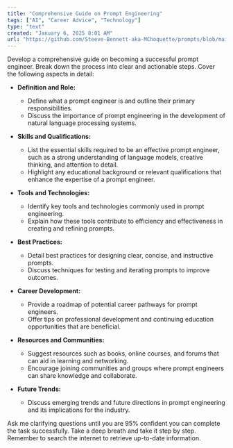 ```yaml
---
title: "Comprehensive Guide on Prompt Engineering"
tags: ["AI", "Career Advice", "Technology"]
type: "text"
created: "January 6, 2025 8:01 AM"
url: "https://github.com/Steeve-Bennett-aka-MChoquette/prompts/blob/main/comprehensive_guide_on_prompt_engineering.md"
---
```


Develop a comprehensive guide on becoming a successful prompt engineer. Break down the process into clear and actionable steps. Cover the following aspects in detail:

- **Definition and Role:**
  - Define what a prompt engineer is and outline their primary responsibilities.
  - Discuss the importance of prompt engineering in the development of natural language processing systems.

- **Skills and Qualifications:**
  - List the essential skills required to be an effective prompt engineer, such as a strong understanding of language models, creative thinking, and attention to detail.
  - Highlight any educational background or relevant qualifications that enhance the expertise of a prompt engineer.

- **Tools and Technologies:**
  - Identify key tools and technologies commonly used in prompt engineering.
  - Explain how these tools contribute to efficiency and effectiveness in creating and refining prompts.

- **Best Practices:**
  - Detail best practices for designing clear, concise, and instructive prompts.
  - Discuss techniques for testing and iterating prompts to improve outcomes.

- **Career Development:**
  - Provide a roadmap of potential career pathways for prompt engineers.
  - Offer tips on professional development and continuing education opportunities that are beneficial.

- **Resources and Communities:**
  - Suggest resources such as books, online courses, and forums that can aid in learning and networking.
  - Encourage joining communities and groups where prompt engineers can share knowledge and collaborate.

- **Future Trends:**
  - Discuss emerging trends and future directions in prompt engineering and its implications for the industry.

Ask me clarifying questions until you are 95% confident you can complete the task successfully. Take a deep breath and take it step by step. Remember to search the internet to retrieve up-to-date information.